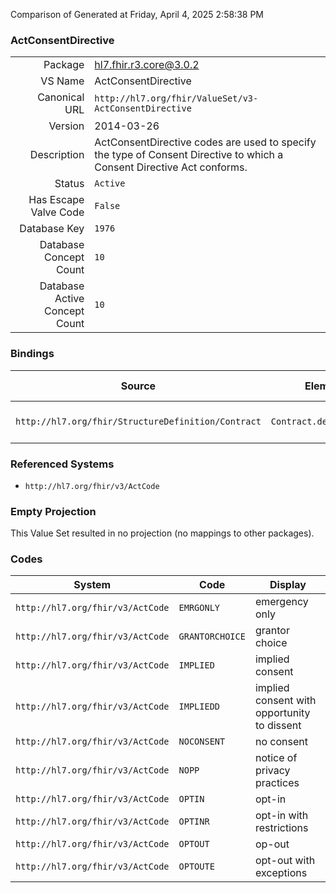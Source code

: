 Comparison of 
Generated at Friday, April 4, 2025 2:58:38 PM

### ActConsentDirective

|      |     |
| ---: | --- |
| Package | hl7.fhir.r3.core@3.0.2 |
| VS Name | ActConsentDirective |
| Canonical URL | `http://hl7.org/fhir/ValueSet/v3-ActConsentDirective` |
| Version | 2014-03-26 |
| Description | ActConsentDirective codes are used to specify the type of Consent Directive to which a Consent Directive Act conforms. |
| Status | `Active` |
| Has Escape Valve Code | `False` |
| Database Key | `1976` |
| Database Concept Count | `10` |
| Database Active Concept Count | `10` |
### Bindings

| Source | Element | Binding | Strength | Element Short |
| ------ | ------- | ------- | -------- | ------------- |
| `http://hl7.org/fhir/StructureDefinition/Contract` | `Contract.decisionType` | `http://hl7.org/fhir/ValueSet/v3-ActConsentDirective` | `Extensible` | Decision by Grantor |

### Referenced Systems

* `http://hl7.org/fhir/v3/ActCode`
### Empty Projection

This Value Set resulted in no projection (no mappings to other packages).

### Codes

| System | Code | Display |
| ------ | ---- | ------- |
| `http://hl7.org/fhir/v3/ActCode` | `EMRGONLY` | emergency only |
| `http://hl7.org/fhir/v3/ActCode` | `GRANTORCHOICE` | grantor choice |
| `http://hl7.org/fhir/v3/ActCode` | `IMPLIED` | implied consent |
| `http://hl7.org/fhir/v3/ActCode` | `IMPLIEDD` | implied consent with opportunity to dissent |
| `http://hl7.org/fhir/v3/ActCode` | `NOCONSENT` | no consent |
| `http://hl7.org/fhir/v3/ActCode` | `NOPP` | notice of privacy practices |
| `http://hl7.org/fhir/v3/ActCode` | `OPTIN` | opt-in |
| `http://hl7.org/fhir/v3/ActCode` | `OPTINR` | opt-in with restrictions |
| `http://hl7.org/fhir/v3/ActCode` | `OPTOUT` | op-out |
| `http://hl7.org/fhir/v3/ActCode` | `OPTOUTE` | opt-out with exceptions |
